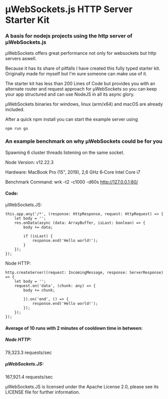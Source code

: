 # µWebSockets.js HTTP Server Starter Kit

### A basis for nodejs projects using the http server of µWebSockets.js

µWebSockets offers great performance not only for websockets but http servers aswell.

Because it has its share of pitfalls I have created this fully typed starter kit. Originally made for myself but I'm sure someone can make use of it.

The starter kit has less than 200 Lines of Code but provides you with an alternate router and request approach for µWebSockets so you can keep your app structured and can use NodeJS in all its async glory.

µWebSockets binaries for windows, linux (arm/x64) and macOS are already included.

After a quick npm install you can start the example server using

    npm run go

### An example benchmark on why µWebSockets could be for you

Spawning 6 cluster threads listening on the same socket.

Node Version: v12.22.3

Hardware: MacBook Pro (15", 2019), 2,6 GHz 6‑Core Intel Core i7

Benchmark Command: wrk -t2 -c1000 -d60s http://127.0.0.1:80/

#### Code:

µWebSockets.JS:

    this.app.any('/*', (response: HttpResponse, request: HttpRequest) => {
        let body = '';
        res.onData(async (data: ArrayBuffer, isLast: boolean) => {
            body += data;
            
            if (isLast) {
                response.end('Hello world!');
            }
        });
    });
            
Node HTTP:

    http.createServer((request: IncomingMessage, response: ServerResponse) => {
        let body = '';
        request.on('data', (chunk: any) => {
            body += chunk;

            }).on('end', () => {
                response.end('Hello world!');
            });
        });
    });
        

#### Average of 10 runs with 2 minutes of cooldown time in between:

##### Node HTTP:
79,323.3 requests/sec

##### µWebSockets.JS:
167,921.4 requests/sec

µWebSockets.JS is licensed under the Apache License 2.0, please see its LICENSE file for further information.
